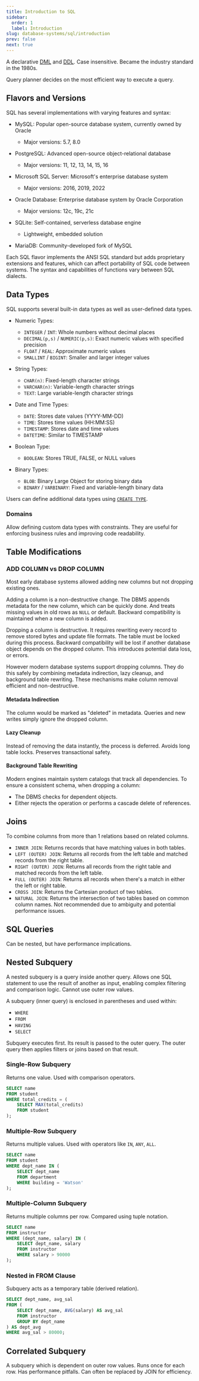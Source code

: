 ```yaml
---
title: Introduction to SQL
sidebar:
  order: 1
  label: Introduction
slug: database-systems/sql/introduction
prev: false
next: true
---
```


A declarative [DML](/database-systems/introduction/#data-modelling-language) and [DDL](/database-systems/introduction/#data-definition-language). Case insensitive. Became the industry standard in the 1980s.

Query planner decides on the most efficient way to execute a query.

## Flavors and Versions

SQL has several implementations with varying features and syntax:

- MySQL: Popular open-source database system, currently owned by Oracle
  - Major versions: 5.7, 8.0

- PostgreSQL: Advanced open-source object-relational database
  - Major versions: 11, 12, 13, 14, 15, 16

- Microsoft SQL Server: Microsoft's enterprise database system
  - Major versions: 2016, 2019, 2022

- Oracle Database: Enterprise database system by Oracle Corporation
  - Major versions: 12c, 19c, 21c

- SQLite: Self-contained, serverless database engine
  - Lightweight, embedded solution

- MariaDB: Community-developed fork of MySQL

Each SQL flavor implements the ANSI SQL standard but adds proprietary extensions and features, which can affect portability of SQL code between systems. The syntax and capabilities of functions vary between SQL dialects.

## Data Types

SQL supports several built-in data types as well as user-defined data types.

- Numeric Types:
  - `INTEGER` / `INT`: Whole numbers without decimal places
  - `DECIMAL(p,s)` / `NUMERIC(p,s)`: Exact numeric values with specified precision
  - `FLOAT` / `REAL`: Approximate numeric values
  - `SMALLINT` / `BIGINT`: Smaller and larger integer values

- String Types:
  - `CHAR(n)`: Fixed-length character strings
  - `VARCHAR(n)`: Variable-length character strings
  - `TEXT`: Large variable-length character strings

- Date and Time Types:
  - `DATE`: Stores date values (YYYY-MM-DD)
  - `TIME`: Stores time values (HH:MM:SS)
  - `TIMESTAMP`: Stores date and time values
  - `DATETIME`: Similar to TIMESTAMP

- Boolean Type:
  - `BOOLEAN`: Stores TRUE, FALSE, or NULL values

- Binary Types:
  - `BLOB`: Binary Large Object for storing binary data
  - `BINARY` / `VARBINARY`: Fixed and variable-length binary data
  
Users can define additional data types using [`CREATE TYPE`](/database-systesm/sql-commands#create-type).

### Domains

Allow defining custom data types with constraints. They are useful for enforcing business rules and improving code readability.

## Table Modifications

### ADD COLUMN vs DROP COLUMN

Most early database systems allowed adding new columns but not dropping existing ones.  

Adding a column is a non-destructive change. The DBMS appends metadata for the new column, which can be quickly done. And treats missing values in old rows as `NULL` or default. Backward compatibility is maintained when a new column is added.

Dropping a column is destructive. It requires rewriting every record to remove stored bytes and update file formats. The table must be locked during this process. Backward compatibility will be lost if another database object depends on the dropped column. This introduces potential data loss, or errors.

However modern database systems support dropping columns. They do this safely by combining metadata indirection, lazy cleanup, and background table rewriting. These mechanisms make column removal efficient and non-destructive.

#### Metadata Indirection

The column would be marked as "deleted" in metadata. Queries and new writes simply ignore the dropped column.

#### Lazy Cleanup

Instead of removing the data instantly, the process is deferred. Avoids long table locks. Preserves transactional safety.

#### Background Table Rewriting

Modern engines maintain system catalogs that track all dependencies. To ensure a consistent schema, when dropping a column:
- The DBMS checks for dependent objects.
- Either rejects the operation or performs a cascade delete of references.  

## Joins

To combine columns from more than 1 relations based on related columns.

- `INNER JOIN`: Returns records that have matching values in both tables.
- `LEFT (OUTER) JOIN`: Returns all records from the left table and matched records from the right table.
- `RIGHT (OUTER) JOIN`: Returns all records from the right table and matched records from the left table.
- `FULL (OUTER) JOIN`: Returns all records when there's a match in either the left or right table.
- `CROSS JOIN`: Returns the Cartesian product of two tables.
- `NATURAL JOIN`: Returns the intersection of two tables based on common column names. Not recommended due to ambiguity and potential performance issues.

## SQL Queries

Can be nested, but have performance implications.

## Nested Subquery

A nested subquery is a query inside another query. Allows one SQL statement to use the result of another as input, enabling complex filtering and comparison logic. Cannot use outer row values.

A subquery (inner query) is enclosed in parentheses and used within:
- `WHERE`
- `FROM`
- `HAVING`
- `SELECT`

Subquery executes first. Its result is passed to the outer query. The outer query then applies filters or joins based on that result.

### Single-Row Subquery

Returns one value. Used with comparison operators.

```sql
SELECT name
FROM student
WHERE total_credits = (
    SELECT MAX(total_credits)
    FROM student
);
```

### Multiple-Row Subquery

Returns multiple values. Used with operators like `IN`, `ANY`, `ALL`.

```sql
SELECT name
FROM student
WHERE dept_name IN (
    SELECT dept_name
    FROM department
    WHERE building = 'Watson'
);
```

### Multiple-Column Subquery

Returns multiple columns per row. Compared using tuple notation.

```sql
SELECT name
FROM instructor
WHERE (dept_name, salary) IN (
    SELECT dept_name, salary
    FROM instructor
    WHERE salary > 90000
);
```

### Nested in FROM Clause

Subquery acts as a temporary table (derived relation).

```sql
SELECT dept_name, avg_sal
FROM (
    SELECT dept_name, AVG(salary) AS avg_sal
    FROM instructor
    GROUP BY dept_name
) AS dept_avg
WHERE avg_sal > 80000;
```

## Correlated Subquery

A subquery which is dependent on outer row values. Runs once for each row. Has performance pitfalls. Can often be replaced by JOIN for efficiency.
